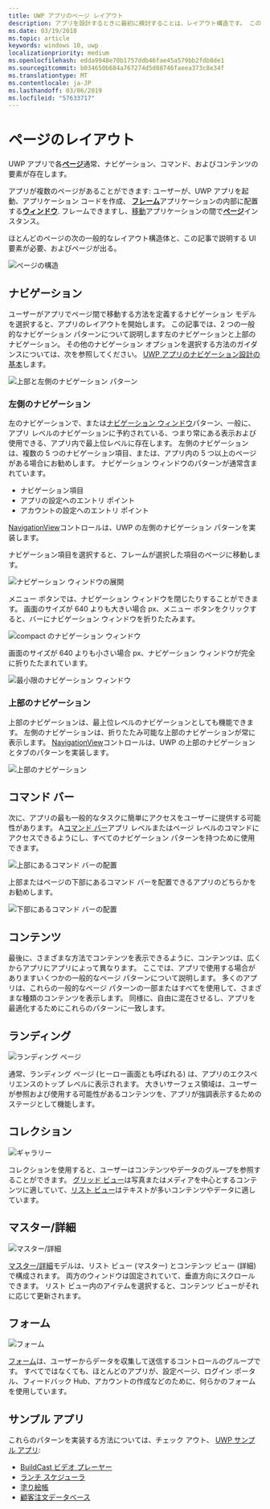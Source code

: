 ```yaml
---
title: UWP アプリのページ レイアウト
description: アプリを設計するときに最初に検討することは、レイアウト構造です。 この記事では、基本的なページ レイアウト、UI 要素を含む必要があります、およびページが出るの一般的な構造について説明します。 各ページで UWP アプリでは、ナビゲーション、コマンド、およびコンテンツの要素が通常持っています。
ms.date: 03/19/2018
ms.topic: article
keywords: windows 10, uwp
localizationpriority: medium
ms.openlocfilehash: edda9948e70b1757ddb46fae45a579bb2fdb8de1
ms.sourcegitcommit: b034650b684a767274d5d88746faeea373c8e34f
ms.translationtype: MT
ms.contentlocale: ja-JP
ms.lasthandoff: 03/06/2019
ms.locfileid: "57633717"
---
```

# <a name="page-layout"></a>ページのレイアウト

UWP アプリで各[**ページ**](https://docs.microsoft.com/uwp/api/Windows.UI.Xaml.Controls.Page)通常、ナビゲーション、コマンド、およびコンテンツの要素が存在します。 

アプリが複数のページがあることができます: ユーザーが、UWP アプリを起動、アプリケーション コードを作成、 [**フレーム**](https://docs.microsoft.com/uwp/api/Windows.UI.Xaml.Controls.Frame)アプリケーションの内部に配置する[**ウィンドウ**](https://docs.microsoft.com/uwp/api/windows.ui.xaml.window). フレームできますし、[移動](../basics/navigate-between-two-pages.md)アプリケーションの間で[**ページ**](https://docs.microsoft.com/uwp/api/Windows.UI.Xaml.Controls.Page)インスタンス。 

ほとんどのページの次の一般的なレイアウト構造体と、この記事で説明する UI 要素が必要、およびページが出る。 

![ページの構造](images/page-components.svg)

## <a name="navigation"></a>ナビゲーション
ユーザーがアプリでページ間で移動する方法を定義するナビゲーション モデルを選択すると、アプリのレイアウトを開始します。 この記事では、2 つの一般的なナビゲーション パターンについて説明します左のナビゲーションと上部のナビゲーション。 その他のナビゲーション オプションを選択する方法のガイダンスについては、次を参照してください。 [UWP アプリのナビゲーション設計の基本](../basics/navigation-basics.md)します。

![上部と左側のナビゲーション パターン](images/top-left-nav.svg)

### <a name="left-nav"></a>左側のナビゲーション
左のナビゲーションで、または[ナビゲーション ウィンドウ](../controls-and-patterns/navigationview.md)パターン、一般に、アプリ レベルのナビゲーションに予約されている、つまり常にある表示および使用できる、アプリ内で最上位レベルに存在します。 左側のナビゲーションは、複数の 5 つのナビゲーション項目、または、アプリ内の 5 つ以上のページがある場合にお勧めします。 ナビゲーション ウィンドウのパターンが通常含まれています。
- ナビゲーション項目
- アプリの設定へのエントリ ポイント
- アカウントの設定へのエントリ ポイント

[NavigationView](https://docs.microsoft.com/uwp/api/windows.ui.xaml.controls.navigationview)コントロールは、UWP の左側のナビゲーション パターンを実装します。

ナビゲーション項目を選択すると、フレームが選択した項目のページに移動します。

![ナビゲーション ウィンドウの展開](images/navview-expanded.svg)

メニュー ボタンでは、ナビゲーション ウィンドウを閉じたりすることができます。 画面のサイズが 640 よりも大きい場合 px、メニュー ボタンをクリックすると、バーにナビゲーション ウィンドウを折りたたみます。

![compact のナビゲーション ウィンドウ](images/navview-compact.svg)

画面のサイズが 640 よりも小さい場合 px、ナビゲーション ウィンドウが完全に折りたたまれています。

![最小限のナビゲーション ウィンドウ](images/navview-minimal.svg)

### <a name="top-nav"></a>上部のナビゲーション

上部のナビゲーションは、最上位レベルのナビゲーションとしても機能できます。 左側のナビゲーションは、折りたたみ可能な上部のナビゲーションが常に表示します。 [NavigationView](../controls-and-patterns/navigationview.md)コントロールは、UWP の上部のナビゲーションとタブのパターンを実装します。

![上部のナビゲーション](images/pivot-large.svg)

## <a name="command-bar"></a>コマンド バー

次に、アプリの最も一般的なタスクに簡単にアクセスをユーザーに提供する可能性があります。 A[コマンド バー](../controls-and-patterns/app-bars.md)アプリ レベルまたはページ レベルのコマンドにアクセスできるようにし、すべてのナビゲーション パターンを持つために使用できます。

![上部にあるコマンド バーの配置 ](images/app-bar-desktop.svg)

上部またはページの下部にあるコマンド バーを配置できるアプリのどちらかをお勧めします。

![下部にあるコマンド バーの配置](images/app-bar-mobile.svg)

## <a name="content"></a>コンテンツ

最後に、さまざまな方法でコンテンツを表示できるように、コンテンツは、広くからアプリにアプリによって異なります。 ここでは、アプリで使用する場合がありますいくつかの一般的なページ パターンについて説明します。 多くのアプリは、これらの一般的なページ パターンの一部またはすべてを使用して、さまざまな種類のコンテンツを表示します。 同様に、自由に混在させるし、アプリを最適化するためにこれらのパターンに一致します。

## <a name="landing"></a>ランディング

![ランディング ページ](images/hero-screen.svg)

通常、ランディング ページ (ヒーロー画面とも呼ばれる) は、アプリのエクスペリエンスのトップ レベルに表示されます。 大きいサーフェス領域は、ユーザーが参照および使用する可能性があるコンテンツを、アプリが強調表示するためのステージとして機能します。

## <a name="collections"></a>コレクション

![ギャラリー](images/gridview.svg)

コレクションを使用すると、ユーザーはコンテンツやデータのグループを参照することができます。 [グリッド ビュー](../controls-and-patterns/item-templates-gridview.md)は写真またはメディアを中心とするコンテンツに適していて、[リスト ビュー](../controls-and-patterns/item-templates-listview.md)はテキストが多いコンテンツやデータに適しています。

## <a name="masterdetail"></a>マスター/詳細

![マスター/詳細](images/master-detail.svg)

[マスター/詳細](../controls-and-patterns/master-details.md)モデルは、リスト ビュー (マスター) とコンテンツ ビュー (詳細) で構成されます。 両方のウィンドウは固定されていて、垂直方向にスクロールできます。 リスト ビュー内のアイテムを選択すると、コンテンツ ビューがそれに応じて更新されます。 

## <a name="forms"></a>フォーム
![フォーム](images/form.svg)

[フォーム](../controls-and-patterns/forms.md)は、ユーザーからデータを収集して送信するコントロールのグループです。 すべてではなくても、ほとんどのアプリが、設定ページ、ログイン ポータル、フィードバック Hub、アカウントの作成などのために、何らかのフォームを使用しています。 

## <a name="sample-apps"></a>サンプル アプリ
これらのパターンを実装する方法については、チェック アウト、 [UWP サンプル アプリ](https://developer.microsoft.com/en-us/windows/samples):
- [BuildCast ビデオ プレーヤー](https://github.com/Microsoft/BuildCast)
- [ランチ スケジューラ](https://github.com/Microsoft/Windows-appsample-lunch-scheduler)
- [塗り絵帳](https://github.com/Microsoft/Windows-appsample-coloringbook)
- [顧客注文データベース](https://github.com/Microsoft/Windows-appsample-customers-orders-database)
